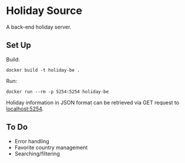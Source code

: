 # Holiday Source

A back-end holiday server.

## Set Up

Build:

```
docker build -t holiday-be .
```

Run:

```
docker run --rm -p 5254:5254 holiday-be
```

Holiday information in JSON format can be retrieved via GET request to [localhost:5254](http://localhost:5254/).

## To Do

- Error handling
- Favorite country management
- Searching/filtering